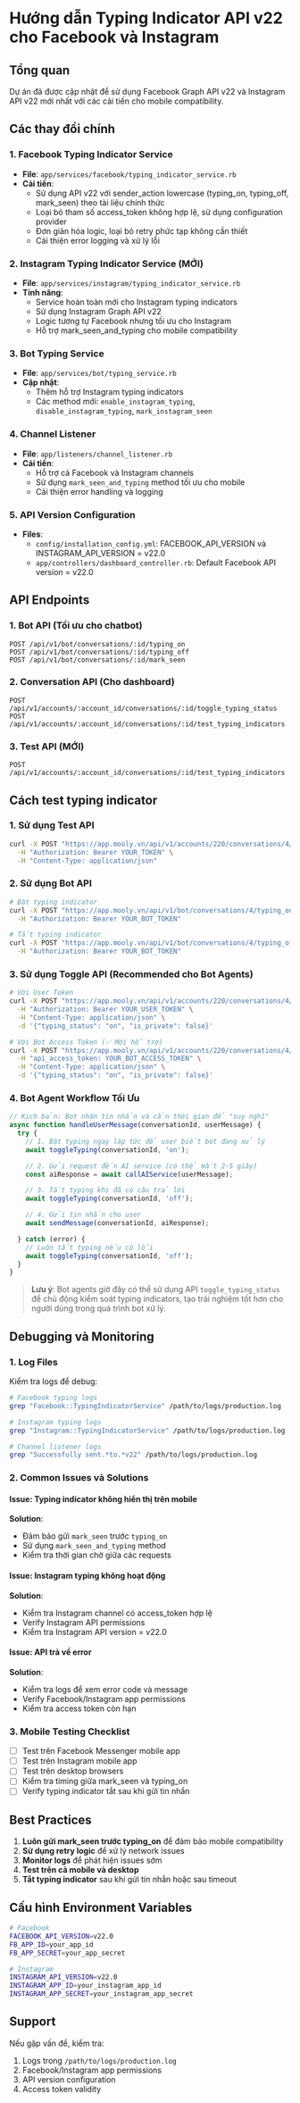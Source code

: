 # Hướng dẫn Typing Indicator API v22 cho Facebook và Instagram

## Tổng quan

Dự án đã được cập nhật để sử dụng Facebook Graph API v22 và Instagram API v22 mới nhất với các cải tiến cho mobile compatibility.

## Các thay đổi chính

### 1. Facebook Typing Indicator Service
- **File**: `app/services/facebook/typing_indicator_service.rb`
- **Cải tiến**:
  - Sử dụng API v22 với sender_action lowercase (typing_on, typing_off, mark_seen) theo tài liệu chính thức
  - Loại bỏ tham số access_token không hợp lệ, sử dụng configuration provider
  - Đơn giản hóa logic, loại bỏ retry phức tạp không cần thiết
  - Cải thiện error logging và xử lý lỗi

### 2. Instagram Typing Indicator Service (MỚI)
- **File**: `app/services/instagram/typing_indicator_service.rb`
- **Tính năng**:
  - Service hoàn toàn mới cho Instagram typing indicators
  - Sử dụng Instagram Graph API v22
  - Logic tương tự Facebook nhưng tối ưu cho Instagram
  - Hỗ trợ mark_seen_and_typing cho mobile compatibility

### 3. Bot Typing Service
- **File**: `app/services/bot/typing_service.rb`
- **Cập nhật**:
  - Thêm hỗ trợ Instagram typing indicators
  - Các method mới: `enable_instagram_typing`, `disable_instagram_typing`, `mark_instagram_seen`

### 4. Channel Listener
- **File**: `app/listeners/channel_listener.rb`
- **Cải tiến**:
  - Hỗ trợ cả Facebook và Instagram channels
  - Sử dụng `mark_seen_and_typing` method tối ưu cho mobile
  - Cải thiện error handling và logging

### 5. API Version Configuration
- **Files**: 
  - `config/installation_config.yml`: FACEBOOK_API_VERSION và INSTAGRAM_API_VERSION = v22.0
  - `app/controllers/dashboard_controller.rb`: Default Facebook API version = v22.0

## API Endpoints

### 1. Bot API (Tối ưu cho chatbot)
```
POST /api/v1/bot/conversations/:id/typing_on
POST /api/v1/bot/conversations/:id/typing_off  
POST /api/v1/bot/conversations/:id/mark_seen
```

### 2. Conversation API (Cho dashboard)
```
POST /api/v1/accounts/:account_id/conversations/:id/toggle_typing_status
POST /api/v1/accounts/:account_id/conversations/:id/test_typing_indicators
```

### 3. Test API (MỚI)
```
POST /api/v1/accounts/:account_id/conversations/:id/test_typing_indicators
```

## Cách test typing indicator

### 1. Sử dụng Test API
```bash
curl -X POST "https://app.mooly.vn/api/v1/accounts/220/conversations/4/test_typing_indicators" \
  -H "Authorization: Bearer YOUR_TOKEN" \
  -H "Content-Type: application/json"
```

### 2. Sử dụng Bot API
```bash
# Bật typing indicator
curl -X POST "https://app.mooly.vn/api/v1/bot/conversations/4/typing_on" \
  -H "Authorization: Bearer YOUR_BOT_TOKEN"

# Tắt typing indicator  
curl -X POST "https://app.mooly.vn/api/v1/bot/conversations/4/typing_off" \
  -H "Authorization: Bearer YOUR_BOT_TOKEN"
```

### 3. Sử dụng Toggle API (Recommended cho Bot Agents)
```bash
# Với User Token
curl -X POST "https://app.mooly.vn/api/v1/accounts/220/conversations/4/toggle_typing_status" \
  -H "Authorization: Bearer YOUR_USER_TOKEN" \
  -H "Content-Type: application/json" \
  -d '{"typing_status": "on", "is_private": false}'

# Với Bot Access Token (✅ Mới hỗ trợ)
curl -X POST "https://app.mooly.vn/api/v1/accounts/220/conversations/4/toggle_typing_status" \
  -H "api_access_token: YOUR_BOT_ACCESS_TOKEN" \
  -H "Content-Type: application/json" \
  -d '{"typing_status": "on", "is_private": false}'
```

### 4. Bot Agent Workflow Tối Ưu
```javascript
// Kịch bản: Bot nhận tin nhắn và cần thời gian để "suy nghĩ"
async function handleUserMessage(conversationId, userMessage) {
  try {
    // 1. Bật typing ngay lập tức để user biết bot đang xử lý
    await toggleTyping(conversationId, 'on');

    // 2. Gửi request đến AI service (có thể mất 2-5 giây)
    const aiResponse = await callAIService(userMessage);

    // 3. Tắt typing khi đã có câu trả lời
    await toggleTyping(conversationId, 'off');

    // 4. Gửi tin nhắn cho user
    await sendMessage(conversationId, aiResponse);

  } catch (error) {
    // Luôn tắt typing nếu có lỗi
    await toggleTyping(conversationId, 'off');
  }
}
```

> **Lưu ý**: Bot agents giờ đây có thể sử dụng API `toggle_typing_status` để chủ động kiểm soát typing indicators, tạo trải nghiệm tốt hơn cho người dùng trong quá trình bot xử lý.

## Debugging và Monitoring

### 1. Log Files
Kiểm tra logs để debug:
```bash
# Facebook typing logs
grep "Facebook::TypingIndicatorService" /path/to/logs/production.log

# Instagram typing logs  
grep "Instagram::TypingIndicatorService" /path/to/logs/production.log

# Channel listener logs
grep "Successfully sent.*to.*v22" /path/to/logs/production.log
```

### 2. Common Issues và Solutions

#### Issue: Typing indicator không hiển thị trên mobile
**Solution**: 
- Đảm bảo gửi `mark_seen` trước `typing_on`
- Sử dụng `mark_seen_and_typing` method
- Kiểm tra thời gian chờ giữa các requests

#### Issue: Instagram typing không hoạt động
**Solution**:
- Kiểm tra Instagram channel có access_token hợp lệ
- Verify Instagram API permissions
- Kiểm tra Instagram API version = v22.0

#### Issue: API trả về error
**Solution**:
- Kiểm tra logs để xem error code và message
- Verify Facebook/Instagram app permissions
- Kiểm tra access token còn hạn

### 3. Mobile Testing Checklist
- [ ] Test trên Facebook Messenger mobile app
- [ ] Test trên Instagram mobile app  
- [ ] Test trên desktop browsers
- [ ] Kiểm tra timing giữa mark_seen và typing_on
- [ ] Verify typing indicator tắt sau khi gửi tin nhắn

## Best Practices

1. **Luôn gửi mark_seen trước typing_on** để đảm bảo mobile compatibility
2. **Sử dụng retry logic** để xử lý network issues
3. **Monitor logs** để phát hiện issues sớm
4. **Test trên cả mobile và desktop** 
5. **Tắt typing indicator** sau khi gửi tin nhắn hoặc sau timeout

## Cấu hình Environment Variables

```bash
# Facebook
FACEBOOK_API_VERSION=v22.0
FB_APP_ID=your_app_id
FB_APP_SECRET=your_app_secret

# Instagram  
INSTAGRAM_API_VERSION=v22.0
INSTAGRAM_APP_ID=your_instagram_app_id
INSTAGRAM_APP_SECRET=your_instagram_app_secret
```

## Support

Nếu gặp vấn đề, kiểm tra:
1. Logs trong `/path/to/logs/production.log`
2. Facebook/Instagram app permissions
3. API version configuration
4. Access token validity

